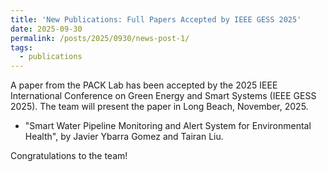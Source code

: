 ```yaml
---
title: 'New Publications: Full Papers Accepted by IEEE GESS 2025'
date: 2025-09-30
permalink: /posts/2025/0930/news-post-1/
tags:
  - publications
---
```


A paper from the PACK Lab has been accepted by the 2025 IEEE International Conference on Green Energy and Smart Systems (IEEE GESS 2025). The team will present the paper in Long Beach, November, 2025.

* "Smart Water Pipeline Monitoring and Alert System for Environmental Health", by Javier Ybarra Gomez and Tairan Liu.

Congratulations to the team!
